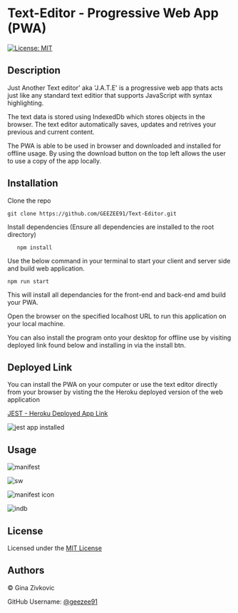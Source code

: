# Text-Editor - Progressive Web App (PWA)

[![License: MIT](https://img.shields.io/badge/License-MIT-yellow.svg)](https://opensource.org/licenses/MIT)

## Description

Just Another Text editor' aka 'J.A.T.E' is a progressive web app thats acts just like any standard text editior that supports JavaScript with syntax highlighting.

The text data is stored using IndexedDb which stores objects in the browser. The text editor automatically saves, updates and retrives your previous and current content.

The PWA is able to be used in browser and downloaded and installed for offline usage. By using the download button on the top left allows the user to use a copy of the app locally.


## Installation

Clone the repo

    git clone https://github.com/GEEZEE91/Text-Editor.git
    
    
Install dependencies (Ensure all dependencies are installed to the root directory)

       npm install
       
Use the below command in your terminal to start your client and server side and build web application.

    npm run start


This will install all dependancies for the front-end and back-end amd build your PWA.

Open the browser on the specified localhost URL to run this application on your local machine. 

You can also install the program onto your desktop for offline use by visiting deployed link found below and installing in via the install btn.



##  Deployed Link 

You can install the PWA on your computer or use the text editor directly from your browser by visting the the Heroku deployed version of the web application 


[JEST - Heroku Deployed App Link](https://jate-text-editor91.herokuapp.com/)


![jest app installed](https://user-images.githubusercontent.com/3950562/210877185-44f1eb93-6f33-4e43-b937-95e5783914a3.png)


## Usage



![manifest](https://user-images.githubusercontent.com/3950562/210877126-94c4705c-b581-4e41-969f-2afca6ab179e.png)

![sw](https://user-images.githubusercontent.com/3950562/210876974-75a0664a-8bb1-45d4-9459-fc5047f0e391.png)


![manifest icon](https://user-images.githubusercontent.com/3950562/210877797-59f02497-7e3f-4e64-b184-dad377f99d54.png)

![indb](https://user-images.githubusercontent.com/3950562/210877029-2e9c0350-2c3c-437d-96ce-6d2c035b4f34.png)




## License

Licensed under the [MIT License](./LICENSE.txt)

## Authors 
&copy; Gina Zivkovic

GitHub Username: [@geezee91](https://github.com/GEEZEE91)

